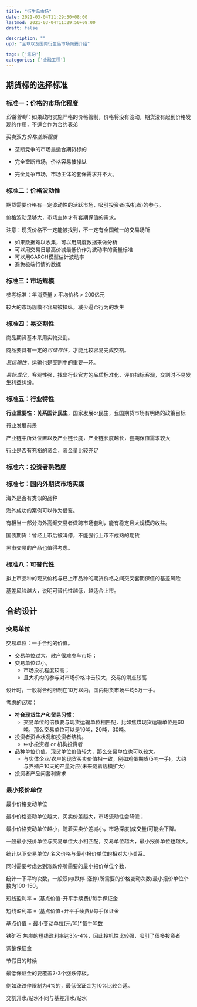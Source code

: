 ```yaml
---
title: "衍生品市场"
date: 2021-03-04T11:29:50+08:00
lastmod: 2021-03-04T11:29:50+08:00
draft: false

description: ""
upd: "全球以及国内衍生品市场简要介绍"

tags: ['笔记']
categories: ['金融工程']
---
```


## 期货标的选择标准

### 标准一：价格的市场化程度

*价格管制*：如果政府实施严格的价格管制，价格将没有波动，期货没有起到价格发现的作用，不适合作为合约表弟

买卖双方*价格垄断程度*

- 垄断竞争的市场最适合期货标的
- 完全垄断市场，价格容易被操纵

- 完全竞争市场，市场主体的套保需求并不大。

### 标准二：价格波动性

期货需要价格有一定波动性的活跃市场，吸引投资者(投机者)的参与。

价格波动足够大，市场主体才有套期保值的需求。

注意：现货价格不一定能被找到，不一定有全国统一的交易场所

- 如果数据难以收集，可以用周度数据来做分析
- 可以用交易日最高价减最低价作为波动率的衡量标准
- 可以用GARCH模型估计波动率
- 避免极端行情的数据

### 标准三：市场规模

参考标准：年消费量 x 平均价格 > 200亿元

较大的市场规模不容易被操纵，减少逼仓行为的发生

### 标准四：易交割性

商品期货基本采用实物交割。

商品要具有一定的*可储存性*，才能比较容易完成交割。

*易运输性*，运输也是交割中的重要一环。

*易标准化*，客观性强，找出行业官方的品质标准化、评价指标客观，交割时不易发生利益纠纷。

### 标准五：行业特性

**行业重要性：关系国计民生**，国家发展or民生，我国期货市场有明确的政策目标

行业发展前景

产业链中所处位置以及产业链长度，产业链长度越长，套期保值需求较大

行业是否有充裕的资金，资金量比较充足

### 标准六：投资者熟悉度





### 标准七：国内外期货市场实践

海外是否有类似的品种

海外成功的案例可以作为借鉴。

有相当一部分海外高频交易者做跨市场套利，能有稳定且大规模的收益。

国债期货：曾经上市后被叫停，不能强行上市不成熟的期货

黑市交易的产品也值得考虑。

### 标准八：可替代性

拟上市品种的现货价格与已上市品种的期货价格之间交叉套期保值的基差风险

基差风险越大，说明可替代性越低，越适合上市。

## 合约设计

### 交易单位

交易单位：一手合约的价值。

- 交易单位过大，散户很难参与市场；
- 交易单位过小，
    - 市场投机程度较高；
    - 且大机构的参与对市场价格冲击较大，交易的滑点较高

设计时，一般将合约限制在10万以内，国内期货市场平均5万一手。

考虑的*因素*：

- **符合现货生产和贸易习惯**：
    - 交易单位的倍数要与现货运输单位相匹配，比如焦煤现货运输单位是60吨，那么交易单位可以是10吨，20吨，30吨。
- 投资者资金状况和投资者结构。
    - 中小投资者 or 机构投资者
- 品种单位价值，现货单位价值较大，那么交易单位也可以较大。
    - 与实体企业/农户的现货买卖价值相一致，例如鸡蛋期货(5吨一手)，大约与养殖户10天的产量对应(未来随着规模扩大)
- 投资者产品间套利需求



### 最小报价单位

最小价格变动单位

最小价格变动单位越大，买卖价差越大，市场流动性会降低；

最小价格变动单位越小，随着买卖价差减小，市场深度(成交量)可能会下降。



一般最小报价单位与交易单位大小相匹配，交易单位越大，最小报价单位也越大。

统计以下交易单位/ 名义价格与最小报价单位的相对大小关系。

同时需要考虑达到涨跌停所需要的最小报价单位个数，

统计一下平均次数，一般双向(跌停-涨停)所需要的价格变动次数/最小报价单位个数为100-150。



短线盈利率 = (基点价值-开平手续费)/每手保证金

短线盈利率 = (基点价值+开平手续费)/每手保证金

基点价值 = 最小变动单位(元/吨)*每手吨数





铁矿石 焦炭的短线盈利率达3%-4%，因此投机性比较强，吸引了很多投资者





调整保证金

节假日的时候



最低保证金的要覆盖2-3个涨跌停板。

例如涨跌停限制为4%的，最低保证金为10%比较合适。





交割升水/贴水不同与基差升水/贴水
